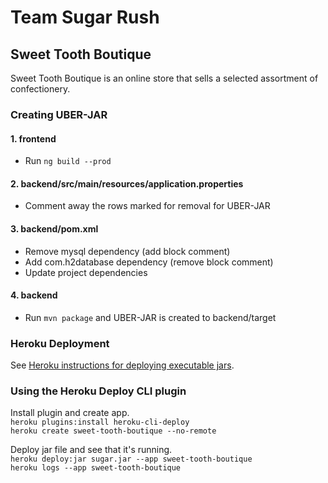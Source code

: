 # Team Sugar Rush
## Sweet Tooth Boutique
Sweet Tooth Boutique is an online store that sells a selected assortment of confectionery.
### Creating UBER-JAR
#### 1. frontend
 * Run `ng build --prod`
#### 2. backend/src/main/resources/application.properties
 * Comment away the rows marked for removal for UBER-JAR
#### 3. backend/pom.xml
 * Remove mysql dependency (add block comment)
 * Add com.h2database dependency (remove block comment)
 * Update project dependencies
#### 4. backend
 * Run `mvn package` and UBER-JAR is created to backend/target
### Heroku Deployment
See [Heroku instructions for deploying executable jars](https://devcenter.heroku.com/articles/deploying-executable-jar-files).
### Using the Heroku Deploy CLI plugin
Install plugin and create app.  
`heroku plugins:install heroku-cli-deploy`  
`heroku create sweet-tooth-boutique --no-remote`

Deploy jar file  and see that it's running.  
`heroku deploy:jar sugar.jar --app sweet-tooth-boutique`  
`heroku logs --app sweet-tooth-boutique`
